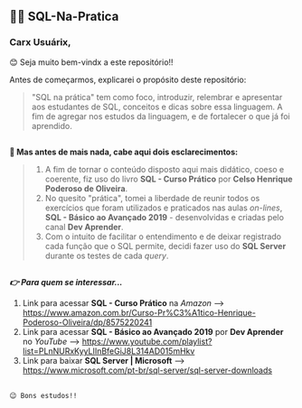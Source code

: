 ## 👩‍💻 SQL-Na-Pratica

### Carx Usuárix, 

😊 Seja muito bem-vindx a este repositório!! 

Antes de começarmos, explicarei o propósito deste repositório: 

> "SQL na prática" tem como foco, introduzir, relembrar e apresentar aos estudantes de SQL, conceitos e dicas sobre essa linguagem. A fim de agregar nos estudos da linguagem, e de fortalecer o que já foi aprendido.

## 

**🤔 Mas antes de mais nada, cabe aqui dois esclarecimentos:**

> 1. A fim de tornar o conteúdo disposto aqui mais didático, coeso e coerente, fiz uso do livro **SQL - Curso Prático** por **Celso Henrique Poderoso de Oliveira**. 
> 2. No quesito "prática", tomei a liberdade de reunir todos os exercícios que foram utilizados e praticados nas aulas *on-lines*, **SQL - Básico ao Avançado 2019** - desenvolvidas e criadas pelo canal **Dev Aprender**.
> 3. Com o intuito de facilitar o entendimento e de deixar registrado cada função que o SQL permite, decidi fazer uso do **SQL Server** durante os testes de cada *query*.

## 

***👉 Para quem se interessar...***

 1. Link para acessar **SQL - Curso Prático** na *Amazon* --> https://www.amazon.com.br/Curso-Pr%C3%A1tico-Henrique-Poderoso-Oliveira/dp/8575220241
 2. Link para acessar **SQL - Básico ao Avançado 2019** por **Dev Aprender** no *YouTube* --> https://www.youtube.com/playlist?list=PLnNURxKyyLIInBfeGiJ8L314AD015mHkv
 3. Link para baixar **SQL Server | Microsoft** --> https://www.microsoft.com/pt-br/sql-server/sql-server-downloads
 ##
`😉 Bons estudos!!` 
